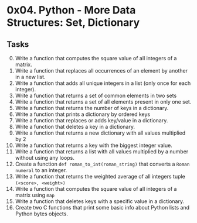 # 0x04. Python - More Data Structures: Set, Dictionary
## Tasks

0. Write a function that computes the square value of all integers of a matrix.
1. Write a function that replaces all occurrences of an element by another in a new list.
2. Write a function that adds all unique integers in a list (only once for each integer).
3. Write a function that returns a set of common elements in two sets
4. Write a function that returns a set of all elements present in only one set.
5. Write a function that returns the number of keys in a dictionary.
6. Write a function that prints a dictionary by ordered keys
7. Write a function that replaces or adds key/value in a dictionary.
8. Write a function that deletes a key in a dictionary.
9. Write a function that returns a new dictionary with all values multiplied by 2
10. Write a function that returns a key with the biggest integer value.
11. Write a function that returns a list with all values multiplied by a number without using any loops.
12. Create a function `def roman_to_int(roman_string)` that converts a `Roman numeral` to an integer.
13. Write a function that returns the weighted average of all integers tuple `(<score>, <weight>)`
14. Write a function that computes the square value of all integers of a matrix using `map`
15. Write a function that deletes keys with a specific value in a dictionary.
16. Create two C functions that print some basic info about Python lists and Python bytes objects.
